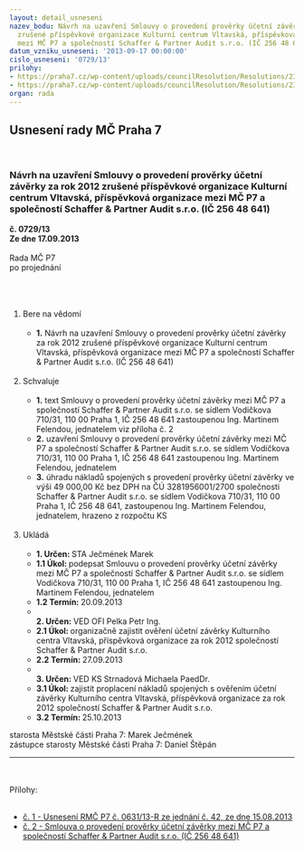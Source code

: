 ```yaml
---
layout: detail_usneseni
nazev_bodu: Návrh na uzavření Smlouvy o provedení prověrky účetní závěrky za rok 2012
  zrušené příspěvkové organizace Kulturní centrum Vltavská, příspěvková organizace
  mezi MČ P7 a společností Schaffer & Partner Audit s.r.o. (IČ 256 48 641)
datum_vzniku_usneseni: '2013-09-17 00:00:00'
cislo_usneseni: '0729/13'
prilohy:
- https://praha7.cz/wp-content/uploads/councilResolution/Resolutions/23652/50-13-usnesen%c3%ad_rm%c4%8d_p7_%c4%8d._0631_13-r_z_%c4%8d._42_ze_dne_15.08.2013.doc
- https://praha7.cz/wp-content/uploads/councilResolution/Resolutions/23652/729_13_Smlouva_o_proveden%c3%ad_audit.doc
organ: rada
---
```

<div id="ucUsn_pList" class="usn">
	<span><h2>Usnesení rady MČ Praha 7 </h2>
<br></span><div class="standBody">
<span><h3>Návrh na uzavření Smlouvy o provedení prověrky účetní závěrky za rok 2012 zrušené příspěvkové organizace Kulturní centrum Vltavská, příspěvková organizace mezi MČ P7 a společností Schaffer &amp; Partner Audit s.r.o. (IČ 256 48 641)</h3></span><div class="center">
		<strong>č. 0729/13</strong><br>
	</div>
<div class="center">
		<strong>Ze dne 17.09.2013</strong><br><br>
	</div>Rada MČ P7<br>po projednání<br><br><br><ol>
<br><li>Bere na vědomí<br><ul>
<br><li>
<strong>1.</strong> Návrh na uzavření Smlouvy o provedení prověrky účetní závěrky za rok 2012 zrušené příspěvkové organizace Kulturní centrum Vltavská, příspěvková organizace mezi MČ P7 a společností Schaffer &amp; Partner Audit s.r.o. (IČ 256 48 641)</li>
</ul>
<br>
</li>
<li>Schvaluje<br><ul>
<br><li>
<strong>1.</strong> text Smlouvy o provedení prověrky účetní závěrky mezi MČ P7 a společností Schaffer &amp; Partner Audit s.r.o. se sídlem Vodičkova 710/31, 110 00 Praha 1, IČ 256 48 641 zastoupenou Ing. Martinem Felendou, jednatelem viz příloha č. 2<br>
</li>
<li>
<strong>2.</strong> uzavření Smlouvy o provedení prověrky účetní závěrky mezi MČ P7 a společností Schaffer &amp; Partner Audit s.r.o. se sídlem Vodičkova 710/31, 110 00 Praha 1, IČ 256 48 641 zastoupenou Ing. Martinem Felendou, jednatelem<br>
</li>
<li>
<strong>3.</strong> úhradu nákladů spojených s provedení prověrky účetní závěrky ve výši 49 000,00 Kč bez DPH na ČÚ 3281956001/2700 společnosti Schaffer &amp; Partner Audit s.r.o. se sídlem Vodičkova 710/31, 110 00 Praha 1, IČ 256 48 641, zastoupenou Ing. Martinem Felendou, jednatelem, hrazeno z rozpočtu KS</li>
</ul>
<br>
</li>
<li>Ukládá<br><ul>
<br><li>
<strong>1. Určen: </strong>STA Ječmének Marek<br>
</li>
<li>
<strong>1.1 Úkol: </strong>podepsat Smlouvu o provedení prověrky účetní závěrky mezi MČ P7 a společností Schaffer &amp; Partner Audit s.r.o. se sídlem Vodičkova 710/31, 110 00 Praha 1, IČ 256 48 641 zastoupenou Ing. Martinem Felendou, jednatelem <br>
</li>
<li>
<strong>1.2 Termín: </strong>20.09.2013<br>
</li>
<li>
<strong><br>2. Určen: </strong>VED OFI Pelka Petr Ing.<br>
</li>
<li>
<strong>2.1 Úkol: </strong>organizačně zajistit ověření účetní závěrky Kulturního centra Vltavská, příspěvková organizace za rok 2012 společností Schaffer &amp; Partner Audit s.r.o. <br>
</li>
<li>
<strong>2.2 Termín: </strong>27.09.2013<br>
</li>
<li>
<strong><br>3. Určen: </strong>VED KS Strnadová Michaela PaedDr.<br>
</li>
<li>
<strong>3.1 Úkol: </strong>zajistit proplacení nákladů spojených s ověřením účetní závěrky Kulturního centra Vltavská, příspěvková organizace za rok 2012 společností Schaffer &amp; Partner Audit s.r.o. <br>
</li>
<li>
<strong>3.2 Termín: </strong>25.10.2013</li>
</ul>
</li>
</ol>starosta Městské části Praha 7: Marek Ječmének<br>zástupce starosty Městské části Praha 7: Daniel Štěpán <br><hr>
<br><br>Přílohy: <br><ul>
<br><li>
<a href="/zdroj.aspx?typ=4&amp;id=52217&amp;sh=336035221" target="_blank" title="Odkaz na soubor - 33,5 kB - nové okno">č. 1 - Usnesení RMČ P7 č. 0631/13-R ze jednání č. 42, ze dne 15.08.2013</a> <br>
</li>
<li>
<a href="/zdroj.aspx?typ=4&amp;Id=52227&amp;sh=-1770893387" target="_blank" title="Odkaz na soubor - 52 kB - nové okno">č. 2 - Smlouva o provedení prověrky účetní závěrky mezi MČ P7 a společností Schaffer &amp; Partner Audit s.r.o. (IČ 256 48 641)</a> </li>
</ul>
</div>
</div>